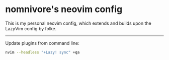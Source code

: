 # nomnivore's neovim config

This is my personal neovim config, which extends and builds upon the LazyVim config by folke.

---

Update plugins from command line:

```bash
nvim --headless "+Lazy! sync" +qa
```
